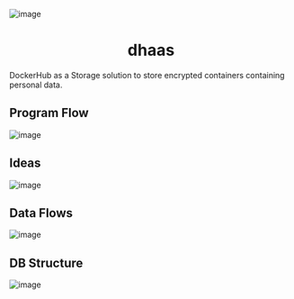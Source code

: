 ![image](https://github.com/user-attachments/assets/ff4f9cd8-c547-4e65-b10e-ae7ec968efa5)

<h1 align=center>dhaas</h1>
DockerHub as a Storage solution to store encrypted containers containing personal data.

## Program Flow
![image](https://github.com/user-attachments/assets/7bda523e-77d1-427f-852c-289187d0f9a9)

## Ideas
![image](https://github.com/user-attachments/assets/da59a9df-fcbf-4990-a596-bf005036318b)

## Data Flows
![image](https://github.com/user-attachments/assets/3726ea71-9123-4d6f-8251-0679d88a65f1)

## DB Structure
![image](https://github.com/user-attachments/assets/14da8512-1535-406d-82da-ba470009be20)
